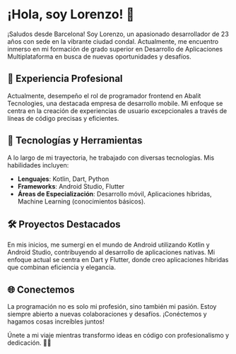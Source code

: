 # ¡Hola, soy Lorenzo! 👋

¡Saludos desde Barcelona! Soy Lorenzo, un apasionado desarrollador de 23 años con sede en la vibrante ciudad condal. Actualmente, me encuentro inmerso en mi formación de grado superior en Desarrollo de Aplicaciones Multiplataforma en busca de nuevas oportunidades y desafíos.

## 💼 Experiencia Profesional

Actualmente, desempeño el rol de programador frontend en Abalit Tecnologies, una destacada empresa de desarrollo mobile. Mi enfoque se centra en la creación de experiencias de usuario excepcionales a través de líneas de código precisas y eficientes.

## 🚀 Tecnologías y Herramientas

A lo largo de mi trayectoria, he trabajado con diversas tecnologías. Mis habilidades incluyen:

- **Lenguajes**: Kotlin, Dart, Python
- **Frameworks**: Android Studio, Flutter
- **Áreas de Especialización**: Desarrollo móvil, Aplicaciones híbridas, Machine Learning (conocimientos básicos).

## 🛠️ Proyectos Destacados

En mis inicios, me sumergí en el mundo de Android utilizando Kotlin y Android Studio, contribuyendo al desarrollo de aplicaciones nativas. Mi enfoque actual se centra en Dart y Flutter, donde creo aplicaciones híbridas que combinan eficiencia y elegancia.

## 🌐 Conectemos

La programación no es solo mi profesión, sino también mi pasión. Estoy siempre abierto a nuevas colaboraciones y desafíos. ¡Conéctemos y hagamos cosas increíbles juntos!

Únete a mi viaje mientras transformo ideas en código con profesionalismo y dedicación. 🚀✨

